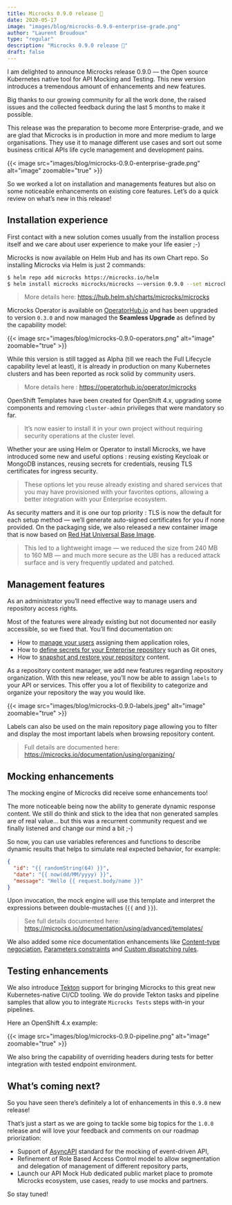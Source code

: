 ```yaml
---
title: Microcks 0.9.0 release 🚀
date: 2020-05-17
image: "images/blog/microcks-0.9.0-enterprise-grade.png"
author: "Laurent Broudoux"
type: "regular"
description: "Microcks 0.9.0 release 🚀"
draft: false
---
```


I am delighted to announce Microcks release 0.9.0 — the Open source Kubernetes native tool for API Mocking and Testing. This new version introduces a tremendous amount of enhancements and new features.

Big thanks to our growing community for all the work done, the raised issues and the collected feedback during the last 5 months to make it possible.

This release was the preparation to become more Enterprise-grade, and we are glad that Microcks is in production in more and more medium to large organisations. They use it to manage different use cases and sort out some business critical APIs life cycle management and development pains.

{{< image src="images/blog/microcks-0.9.0-enterprise-grade.png" alt="image" zoomable="true" >}}

So we worked a lot on installation and managements features but also on some noticeable enhancements on existing core features.
Let’s do a quick review on what’s new in this release!

## Installation experience

First contact with a new solution comes usually from the installion process itself and we care about user experience to make your life easier ;-)

Microcks is now available on Helm Hub and has its own Chart repo. So installing Microcks via Helm is just 2 commands:

```sh
$ helm repo add microcks https://microcks.io/helm
$ helm install microcks microcks/microcks —-version 0.9.0 --set microcks.url=microcks.$(minikube ip).nip.io,keycloak.url=keycloak.$(minikube ip).nip.io
```

> More details here: https://hub.helm.sh/charts/microcks/microcks

Microcks Operator is available on [OperatorHub.io](https://operatorhub.io/operator/microcks) and has been upgraded to version `0.3.0` and now managed the **Seamless Upgrade** as defined by the capability model:

{{< image src="images/blog/microcks-0.9.0-operators.png" alt="image" zoomable="true" >}}

While this version is still tagged as Alpha (till we reach the Full Lifecycle capability level at least), it is already in production on many Kubernetes clusters and has been reported as rock solid by community users.

> More details here : https://operatorhub.io/operator/microcks

OpenShift Templates have been created for OpenShift 4.x, upgrading some components and removing `cluster-admin` privileges that were mandatory so far.

> It’s now easier to install it in your own project without requiring security operations at the cluster level.

Whether your are using Helm or Operator to install Microcks, we have introduced some new and useful options : reusing existing Keycloak or MongoDB instances, reusing secrets for credentials, reusing TLS certificates for ingress security.

> These options let you reuse already existing and shared services that you may have provisioned with your favorites options, allowing a better integration with your Enterprise ecosystem.

As security matters and it is one our top priority : TLS is now the default for each setup method — we’ll generate auto-signed certificates for you if none provided. On the packaging side, we also released a new container image that is now based on [Red Hat Universal Base Image](https://developers.redhat.com/products/rhel/ubi/).

> This led to a lightweight image — we reduced the size from 240 MB to 160 MB — and much more secure as the UBI has a reduced attack surface and is very frequently updated and patched.

## Management features

As an administrator you’ll need effective way to manage users and repository access rights.

Most of the features were already existing but not documented nor easily accessible, so we fixed that. You’ll find documentation on:

* How to [manage your users](https://microcks.io/documentation/administrating/users/) assigning them application roles,
* How to [define secrets for your Enterprise repository](https://microcks.io/documentation/administrating/secrets/) such as Git ones,
* How to [snapshot and restore your repository](https://microcks.io/documentation/administrating/snapshots/) content.

As a repository content manager, we add new features regarding repository organization. With this new release, you’ll now be able to assign `labels` to your API or services. This offer you a lot of flexibility to categorize and organize your repository the way you would like.

{{< image src="images/blog/microcks-0.9.0-labels.jpeg" alt="image" zoomable="true" >}}

Labels can also be used on the main repository page allowing you to filter and display the most important labels when browsing repository content.

> Full details are documented here: https://microcks.io/documentation/using/organizing/

## Mocking enhancements

The mocking engine of Microcks did receive some enhancements too!

The more noticeable being now the ability to generate dynamic response content. We still do think and stick to the idea that non generated samples are of real value… but this was a recurrent community request and we finally listened and change our mind a bit ;-)

So now, you can use variables references and functions to describe dynamic results that helps to simulate real expected behavior, for example:

```json
{
  "id": "{{ randomString(64) }}",
  "date": "{{ now(dd/MM/yyyy) }}",
  "message": "Hello {{ request.body/name }}"
}
```

Upon invocation, the mock engine will use this template and interpret the expressions between double-mustaches (`{{` and `}}`).

> See full details documented here: https://microcks.io/documentation/using/advanced/templates/

We also added some nice documentation enhancements like [Content-type negociation](https://microcks.io/documentation/using/advanced/#content-negocation-in-rest-mocks), [Parameters constraints](https://microcks.io/documentation/using/advanced/#operation-parameters-constraints) and [Custom dispatching rules](https://microcks.io/documentation/using/advanced/dispatching/).

## Testing enhancements

We also introduce [Tekton](https://tekton.dev/) support for bringing Microcks to this great new Kubernetes-native CI/CD tooling. We do provide Tekton tasks and pipeline samples that allow you to integrate `Microcks Tests` steps with-in your pipelines.

Here an OpenShift 4.x example:

{{< image src="images/blog/microcks-0.9.0-pipeline.png" alt="image" zoomable="true" >}}

We also bring the capability of overriding headers during tests for better integration with tested endpoint environment.

## What’s coming next?

So you have seen there’s definitely a lot of enhancements in this `0.9.0` new release!

That’s just a start as we are going to tackle some big topics for the `1.0.0` release and will love your feedback and comments on our roadmap priorization:

* Support of [AsyncAPI](https://www.asyncapi.com/) standard for the mocking of event-driven API,
* Refinement of Role Based Access Control model to allow segmentation and delegation of management of different repository parts,
* Launch our API Mock Hub dedicated public market place to promote Microcks ecosystem, use cases, ready to use mocks and partners.

So stay tuned!